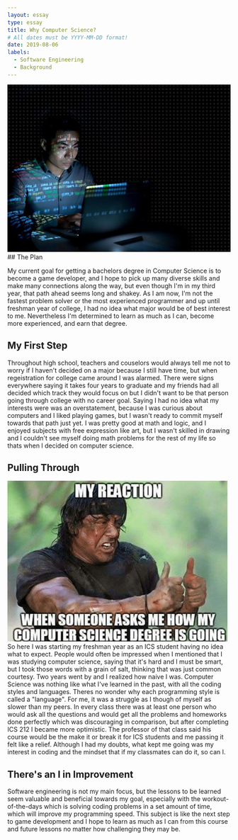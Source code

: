 ```yaml
---
layout: essay
type: essay
title: Why Computer Science?
# All dates must be YYYY-MM-DD format!
date: 2019-08-06
labels:
  - Software Engineering
  - Background
---
```


<img class="ui large centered rounded image" src="/images/programmer.jpg">
## The Plan

My current goal for getting a bachelors degree in Computer Science is to become a game developer, and I hope to pick up many diverse skills and make many connections along the way, but even though I'm in my third year, that path ahead seems long and shakey. As I am now, I'm not the fastest problem solver or the most experienced programmer and up until freshman year of college, I had no idea what major would be of best interest to me. Nevertheless I'm determined to learn as much as I can, become more experienced, and earn that degree. 

## My First Step

Throughout high school, teachers and couselors would always tell me not to worry if I haven't decided on a major because I still have time, but when regeistration for college came around I was alarmed. There were signs everywhere saying it takes four years to graduate and my friends had all decided which track they would focus on but I didn't want to be that person going through college with no career goal. Saying I had no idea what my interests were was an overstatement, because I was curious about computers and I liked playing games, but I wasn't ready to commit myself towards that path just yet. I was pretty good at math and logic, and I enjoyed subjects with free expression like art, but I wasn't skilled in drawing and I couldn't see myself doing math problems for the rest of my life so thats when I decided on computer science. 

## Pulling Through
<img class="ui medium right floated rounded image" src="/images/comp-sci-meme.jpg">
So here I was starting my freshman year as an ICS student having no idea what to expect. People would often be impressed when I mentioned that I was studying computer science, saying that it's hard and I must be smart, but I took those words with a grain of salt, thinking that was just common courtesy. Two years went by and I realized how naive I was. Computer Science was nothing like what I've learned in the past, with all the coding styles and languages. Theres no wonder why each programming style is called a "language". For me, it was a struggle as I though of myself as slower than my peers. In every class there was at least one person who would ask all the questions and would get all the problems and homeworks done perfectly which was discouraging in comparison, but after completing ICS 212 I became more optimistic. The professor of that class said his course would be the make it or break it for ICS students and me passing it felt like a relief. Although I had my doubts, what kept me going was my interest in coding and the mindset that if my classmates can do it, so can I. 

## There's an I in Improvement

Software engineering is not my main focus, but the lessons to be learned seem valuable and beneficial towards my goal, especially with the workout-of-the-days which is solving coding problems in a set amount of time, which will improve my programming speed. This subject is like the next step to game development and I hope to learn as much as I can from this course and future lessons no matter how challenging they may be. 

